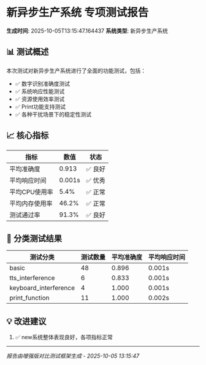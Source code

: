 # 新异步生产系统 专项测试报告
**生成时间**: 2025-10-05T13:15:47.164437
**系统类型**: 新异步生产系统

## 📊 测试概述

本次测试对新异步生产系统进行了全面的功能测试，包括：
- ✅ 数字识别准确度测试
- ✅ 系统响应性能测试
- ✅ 资源使用效率测试
- ✅ Print功能支持测试
- ✅ 各种干扰场景下的稳定性测试

## 📈 核心指标

| 指标 | 数值 | 状态 |
|------|------|------|
| 平均准确度 | 0.913 | ✅ 良好 |
| 平均响应时间 | 0.001s | ✅ 优秀 |
| 平均CPU使用率 | 5.4% | ✅ 正常 |
| 平均内存使用率 | 46.2% | ✅ 正常 |
| 测试通过率 | 91.3% | ✅ 良好 |

## 🎯 分类测试结果

| 测试分类 | 测试数量 | 平均准确度 | 平均响应时间 |
|----------|----------|------------|--------------|
| basic | 48 | 0.896 | 0.001s |
| tts_interference | 6 | 0.833 | 0.001s |
| keyboard_interference | 4 | 1.000 | 0.001s |
| print_function | 11 | 1.000 | 0.002s |

## 💡 改进建议

1. ✅ new系统整体表现良好，各项指标正常

---
*报告由增强版对比测试框架生成 - 2025-10-05 13:15:47*